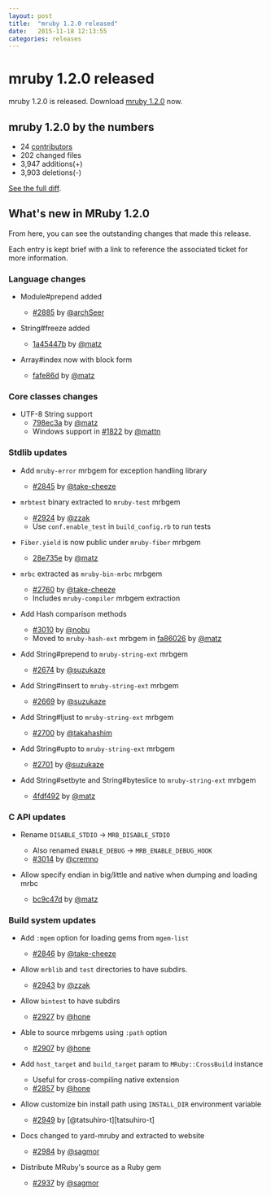 ```yaml
---
layout: post
title:  "mruby 1.2.0 released"
date:   2015-11-18 12:13:55
categories: releases
---
```


mruby 1.2.0 released
====================

mruby 1.2.0 is released. Download [mruby 1.2.0][mruby-1.2.0-dl] now.

[mruby-1.2.0-dl]: https://github.com/mruby/mruby/archive/1.2.0.zip

## mruby 1.2.0 by the numbers

* 24 [contributors][contributors]
* 202 changed files
* 3,947 additions(+)
* 3,903 deletions(-)

[See the full diff](https://github.com/mruby/mruby/compare/1.1.0...1.2.0).

## What's new in MRuby 1.2.0

From here, you can see the outstanding changes that made this release.

Each entry is kept brief with a link to reference the associated ticket for
more information.


### Language changes

* Module#prepend added
  * [#2885](https://github.com/mruby/mruby/pull/2885) by [@archSeer][archSeer]

* String#freeze added
  * [1a45447b](https://github.com/mruby/mruby/commit/1a45447b) by [@matz][matz]

* Array#index now with block form
  * [fafe86d](https://github.com/mruby/mruby/commit/fafe86d) by [@matz][matz]


### Core classes changes

* UTF-8 String support
  * [798ec3a](https://github.com/mruby/mruby/commit/798ec3a) by [@matz][matz]
  * Windows support in [#1822](https://github.com/mruby/mruby/pull/1822) by [@mattn][mattn]


### Stdlib updates

* Add `mruby-error` mrbgem for exception handling library
  * [#2845](https://github.com/mruby/mruby/pull/2845) by [@take-cheeze][take-cheeze]

* `mrbtest` binary extracted to `mruby-test` mrbgem
  * [#2924](https://github.com/mruby/mruby/pull/2924) by [@zzak][zzak]
  * Use `conf.enable_test` in `build_config.rb` to run tests

* `Fiber.yield` is now public under `mruby-fiber` mrbgem
  * [28e735e](https://github.com/mruby/mruby/commit/28e735e) by [@matz][matz]

* `mrbc` extracted as `mruby-bin-mrbc` mrbgem
  * [#2760](https://github.com/mruby/mruby/pull/2760) by [@take-cheeze][take-cheeze]
  * Includes `mruby-compiler` mrbgem extraction

* Add Hash comparison methods
  * [#3010](https://github.com/mruby/mruby/pull/3010) by [@nobu][nobu]
  * Moved to `mruby-hash-ext` mrbgem in [fa86026](https://github.com/mruby/mruby/commit/fa86026) by [@matz][matz]

* Add String#prepend to `mruby-string-ext` mrbgem
  * [#2674](https://github.com/mruby/mruby/pull/2674) by [@suzukaze][suzukaze]

* Add String#insert to `mruby-string-ext` mrbgem
  * [#2669](https://github.com/mruby/mruby/pull/2669) by [@suzukaze][suzukaze]

* Add String#ljust to `mruby-string-ext` mrbgem
  * [#2700](https://github.com/mruby/mruby/pull/2700) by [@takahashim][takahashim]

* Add String#upto to `mruby-string-ext` mrbgem
  * [#2701](https://github.com/mruby/mruby/pull/2701) by [@suzukaze][suzukaze]

* Add String#setbyte and String#byteslice to `mruby-string-ext` mrbgem
  * [4fdf492](https://github.com/mruby/mruby/commit/4fdf492) by [@matz][matz]


### C API updates

* Rename `DISABLE_STDIO` -> `MRB_DISABLE_STDIO`
  * Also renamed `ENABLE_DEBUG` -> `MRB_ENABLE_DEBUG_HOOK`
  * [#3014](https://github.com/mruby/mruby/pull/3014) by [@cremno][cremno]

* Allow specify endian in big/little and native when dumping and loading mrbc
  * [bc9c47d](https://github.com/mruby/mruby/commit/bc9c47d) by [@matz][matz]


### Build system updates

* Add `:mgem` option for loading gems from `mgem-list`
  * [#2846](https://github.com/mruby/mruby/pull/2846) by [@take-cheeze][take-cheeze]

* Allow `mrblib` and `test` directories to have subdirs.
  * [#2943](https://github.com/mruby/mruby/pull/2943) by [@zzak][zzak]

* Allow `bintest` to have subdirs
  * [#2927](https://github.com/mruby/mruby/pull/2927) by [@hone][hone]

* Able to source mrbgems using `:path` option
  * [#2907](https://github.com/mruby/mruby/pull/2907) by [@hone][hone]

* Add `host_target` and `build_target` param to `MRuby::CrossBuild` instance
  * Useful for cross-compiling native extension
  * [#2857](https://github.com/mruby/mruby/pull/2857) by [@hone][hone]

* Allow customize bin install path using `INSTALL_DIR` environment variable
  * [#2949](https://github.com/mruby/mruby/pull/2949) by [@tatsuhiro-t][tatsuhiro-t]

* Docs changed to yard-mruby and extracted to website
  * [#2984](https://github.com/mruby/mruby/pull/2984) by [@sagmor][sagmor]

* Distribute MRuby's source as a Ruby gem
  * [#2937](https://github.com/mruby/mruby/pull/2937) by [@sagmor][sagmor]


[matz]: https://github.com/matz
[zzak]: https://github.com/zzak
[hone]: https://github.com/hone
[mattn]: https://github.com/mattn
[cremno]: https://github.com/cremno
[nobu]: https://github.com/nobu
[takahashim]: https://github.com/takahashim
[sagmor]: https://github.com/sagmor
[archSeer]: https://github.com/archSeer
[take-cheeze]: https://github.com/take-cheeze
[suzukaze]: https://github.com/suzukaze
[contributors]: https://github.com/mruby/mruby/graphs/contributors
